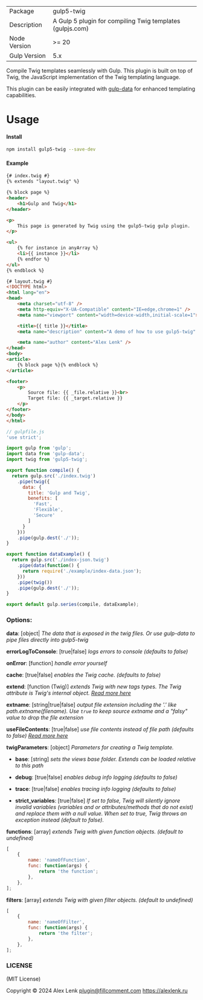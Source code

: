 <table>
<tbody>
<tr>
<td>Package</td>
<td>gulp5-twig</td>
</tr>
<tr>
<td>Description</td>
<td>A Gulp 5 plugin for compiling Twig templates (gulpjs.com)</td>
</tr>
<tr>
<td>Node Version</td>
<td>>= 20</td>
</tr>
<tr>
<td>Gulp Version</td>
<td>5.x</td>
</tr>
</tbody>
</table>

Compile Twig templates seamlessly with Gulp.
This plugin is built on top of Twig, the JavaScript implementation of the Twig templating language.

This plugin can be easily integrated with [gulp-data](https://www.npmjs.com/package/gulp-data) for enhanced templating capabilities.

# Usage

#### Install

```bash
npm install gulp5-twig --save-dev
```

#### Example

```html
{# index.twig #}
{% extends "layout.twig" %}

{% block page %}
<header>
    <h1>Gulp and Twig</h1>
</header>

<p>
    This page is generated by Twig using the gulp5-twig gulp plugin.
</p>

<ul>
    {% for instance in anyArray %}
    <li>{{ instance }}</li>
    {% endfor %}
</ul>
{% endblock %}
```

```html
{# layout.twig #}
<!DOCTYPE html>
<html lang="en">
<head>
    <meta charset="utf-8" />
    <meta http-equiv="X-UA-Compatible" content="IE=edge,chrome=1" />
    <meta name="viewport" content="width=device-width,initial-scale=1">

    <title>{{ title }}</title>
    <meta name="description" content="A demo of how to use gulp5-twig" />

    <meta name="author" content="Alex Lenk" />
</head>
<body>
<article>
    {% block page %}{% endblock %}
</article>

<footer>
    <p>
        Source file: {{ _file.relative }}<br>
        Target file: {{ _target.relative }}
    </p>
</footer>
</body>
</html>
```

```javascript
// gulpfile.js
'use strict';

import gulp from 'gulp';
import data from 'gulp-data';
import twig from 'gulp5-twig';

export function compile() {
  return gulp.src('./index.twig')
    .pipe(twig({
      data: {
        title: 'Gulp and Twig',
        benefits: [
          'Fast',
          'Flexible',
          'Secure'
        ]
      }
    }))
    .pipe(gulp.dest('./'));
}

export function dataExample() {
  return gulp.src('./index-json.twig')
    .pipe(data(function() {
      return require('./example/index-data.json');
    }))
    .pipe(twig())
    .pipe(gulp.dest('./'));
}

export default gulp.series(compile, dataExample);
```

### Options:

**data**: [object| _The data that is exposed in the twig files. Or use gulp-data to pipe files directly into gulp5-twig_

**errorLogToConsole**: [true|false] _logs errors to console (defaults to false)_

**onError**: [function] _handle error yourself_

**cache**: [true|false] _enables the Twig cache. (defaults to false)_

**extend**: [function (Twig)] _extends Twig with new tags types. The Twig attribute is Twig's internal object. [Read more here](https://github.com/justjohn/twig.js/wiki/Extending-twig.js-With-Custom-Tags)_

**extname**: [string|true|false] _output file extension including the '.' like path.extname(filename). Use `true` to keep source extname and a "falsy" value to drop the file extension_

**useFileContents**: [true|false] _use file contents instead of file path (defaults to false) [Read more here](https://github.com/alex-lenk/gulp5-twig/issues/30)_

**twigParameters**: [object] _Parameters for creating a Twig template._

- **base**: [string] _sets the views base folder. Extends can be loaded relative to this path_

- **debug**: [true|false] _enables debug info logging (defaults to false)_

- **trace**: [true|false] _enables tracing info logging (defaults to false)_

- **strict_variables**: [true|false] _If set to false, Twig will silently ignore invalid variables (variables and or attributes/methods that do not exist) and replace them with a null value. When set to true, Twig throws an exception instead (default to false)._

**functions**: [array] _extends Twig with given function objects. (default to undefined)_

```javascript
[
    {
        name: 'nameOfFunction',
        func: function(args) {
            return 'the function';
        },
    },
];
```

**filters**: [array] _extends Twig with given filter objects. (default to undefined)_

```javascript
[
    {
        name: 'nameOfFilter',
        func: function(args) {
            return 'the filter';
        },
    },
];
```

### LICENSE

(MIT License)

Copyright © 2024 Alex Lenk <plugin@fillcomment.com> https://alexlenk.ru
